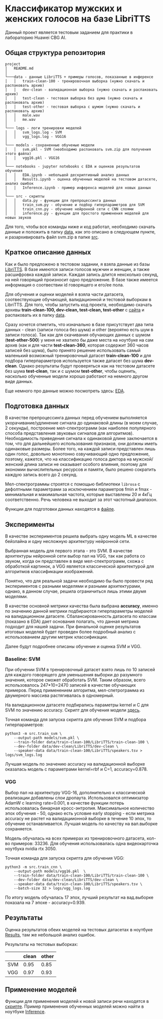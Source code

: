 # Классификатор мужских и женских голосов на базе LibriTTS

Данный проект является тестовым заданием для практики в лабораторию Huawei CBG AI.

## Общая структура репозитория

```
project
│   README.md   
│
└───data - данные LibriTTS + примеры голосов, показанные в инференсе
│   │   train-clean-100 - тренировочная выборка (нужно скачать и распаковать архив)
│   │   dev-clean - валидационная выборка (нужно скачать и распаковать архив)
│   │   test-clean - тестовая выборка без шума (нужно скачать и распаковать архив)
│   │   test-other - тестовая выборка с шумом (нужно скачать и распаковать архив)
│   │   male.wav 
│   │   me.wav
│   
└─── logs - логи тренировки моделей
│   │   svm_logs.log - SVM
│   │   vgg_logs.log - VGG16
│    
└─── models - сохраненные обученые модели
│   │   svm.pkl - SVM (необходимо распаковать svm.zip для получения этого файла)
│   │   vgg16.pkl - VGG16
│    
└─── notebooks - jupyter notebooks с EDA и оценков результатов обучения
│   │   EDA.ipynb - небольшой дескриптивный анализ данных
│   │   Results.ipynb - оценка обученных моделей на тестовом датасете, анализ ошибок
│   │   Inference.ipynb - пример инференса моделей для новых данных
│    
└─── src - скрипты
│   │   data.py - функции для препроцессинга данных
│   │   train_svm.py - обучение и подбор гиперпараметров для SVM
│   │   train_cnn.py - обучение нейронной сети с CNN слоями
│   │   inference.py - функции для простого применения моделей для новых звуков
```


Для того, чтобы все команды ниже и код работал, необходимо скачать данные и положить в папку [data](data/),
как это описано в следующем пункте, и разархивировать файл svm.zip в папке [src](src/).
## Краткое описание данных

Как и было предложено в тестовом задании, я взяла данные из базы [LibriTTS](https://research.google/tools/datasets/libri-tts/). 
В базе имеются записи голосов мужчин и женщин, а также расшифровка каждой записи. 
Каждая запись длится нексколько секунд, на ней говорящий произносит одно предложение. 
В базе также имеется информация о соотвествии id говорящего и его/ее пола.

Для обучения и оценки моделей я взяла части датасета, соотвествующие обучающей, валидационной и тестовой выборкам в LibriTTS.
Для того, чтобы запустить код проекта, необходимо скачать архивы **train-clean-100, dev-clean, test-clean, test-other**
с [сайта](https://openslr.org/60/) и распаковать их в папку [data](data/).

Сразу хочется отметить, что изначально в базе присутствует два типа данных - clean (записи голоса без шума) и 
other (вероятно есть шум в записи голоса). Так как для скачивания обучающих данных с шумом (**test-other-500**) 
у меня не хватило бы даже места на ноутбуке на сам архив (как и для части **test-clean-360**, которая содержит 360 часов записей без шума),
было принято решение использовать самый маленький возможный тренировочный датасет **train-clean-100** и для подбора гиперпараметров используется также датасет без шума **dev-clean**.
Однако результаты будут проверяться как на тестовом датасете без шума **test-clean**, так и с шумом **test-other**, 
чтобы оценить, насколько обученные модели хорошо работают на немного другом виде данных.

Еще немного про данные можно посмотреть здесь: [EDA](notebooks/EDA.ipynb).


## Подготовка данных

В качестве препроцессинга данных перед обучением выполняется 
укорачивание/удлинение сигнала до одинаковой длины (в моем случае, 2 секунды), построение мел-спектрограмм 
(как наиболее популярного способа представления звуковых сигналов для алгоритмов). 
Необходимость приведения сигнала к одинаковой длине заключается в том, что для дальнейшего использования признаков, они должны иметь одинаковые размеры.
Более того, на каждой записи представлен лишь один голос, довольно монотонно озвучивающий одно предложение,
поэтому, кажется, что на классификацию голоса диктора на мужской/женский длина записи не оказывает особого влияния, 
поэтому для экономии вычислительных ресурсов и памяти, было решено сократить каждую запись всего до 2 секунд.

Мел-спектрограммы строятся с помощью библиотеки `librosa` с дефолтными параметрами за исключением параметров
fmin и fmax - минимальная и макимальная частота, которые выставлены 20 и 4кГц соответственно. Речь человека 
не выходит за этот частотный диапазон.

Функции для подготовки данных находятся в [файле](src/data.py).

## Эксперименты

В качестве экспериментов решила выбрать одну модель ML в качестве бейзлайна и одну несложную архитектуру нейронной сети.

Выбранная модель для первого этапа - это SVM. В качестве архитектуры нейронной сети выбор пал на VGG, так как работа со звуком, когда
он представлен в виде мел-спектрограмм, схожа с обработкой картинок, а VGG является классической архитектурой для алгоритмов классификации изображений.

Понятно, что для реальной задачи необходимо бы было провести ряд экспериментов с разными моделями и разными архитектурами, 
однако, в данном случае, решила ограничиться лишь этими двумя моделями.

В качестве основной метрики качества была выбрана **accuracy**, именно по значению данной метрики подбираются 
гиперпараметры моделей на валидационном датасете. Сбалансированность датасета по классам (показано в EDA) дает основания полагать,
что данная метрика подходит для нашей задачи. При финальной оценке результатов итоговых моделей будет проведен более подробный анализ с использованием другим метрик классификации.

Далее будут подробнее описаны обучение и оценка SVM и VGG.

### Baseline: SVM

При обучении SVM в тренировочный датасет взято лишь по 10 записей для каждого говорящего для уменьшения выборки до разумного значения, 
которое сможет обработать SVM. Таким образом, всего использовалось 247*10=2470 записей в качестве обучающих примеров. 
Перед применением алгоритма, мел-спетрограмма из двумерного массива растягивалась в одномерный.

На валидационном датасете подбирались параметры kernel и C для SVM по значению accuracy. Скрипт для обучения модели [здесь](src/train_svm.py).

Точная команда для запуска скрипта для обучения SVM и подбора гиперпараметров:

```shell
python3 -m src.train_svm \
    --output-path models/svm.pkl \
    --train-folder data/train-clean-100/LibriTTS/train-clean-100 \
    --dev-folder data/dev-clean/LibriTTS/dev-clean \
    --speaker-data data/train-clean-100/LibriTTS/speakers.tsv > logs/svm_logs.log
```

Лучшая модель по значению accuracy на валидационной выборке оказалась модель с параметрами kernel=rbf и C=1, 
accuracy=0.878.


### VGG

Выбор пал на архитектуру VGG-16, дополнительно к классической реализации добавлены слои дропаута.
Использовался оптимизатор AdamW с learning rate=0.001, в качестве функции потерь использовалась бинарная кросс-энтропия.
Максимальное количество эпох обучения - 50, однако есть условие early stopping - если метрика accuracy не растет на валидациионной
выборке в течение 10 эпох, то обучение останавливается. Лучшая модель по качеству на вал.выборке сохраняется.

Модель обучалась на всех примерах из тренировочного датасета, кол-во примеров: 33236. Для обучения использовалась
одна видеокарточка ноутбука nvidia rtx 3050.

Точная команда для запуска скрипта для обучения VGG:

```shell
python3 -m src.train_cnn \
    --output-path models/vgg16.pkl  \
    --train-folder data/train-clean-100/LibriTTS/train-clean-100 \
    --dev-folder data/dev-clean/LibriTTS/dev-clean \
    --speaker-data data/train-clean-100/LibriTTS/speakers.tsv \
    --batch-size 32 > logs/vgg_logs.log
```

По итогу модель обучалась 17 эпох,
лучший результат на вад.выборке показала на 7 эпохе - accuracy=0.939.


## Результаты

Оценка результатов обеих моделей на тестовых датасетах в ноутбуке [Results](notebooks/Results.ipynb), там же небольшой анализ ошибок.

Результаты на тестовых выборках:

|     | clean | other |
|-----|-------|-------|
| SVM | 0.95  | 0.85  |
| VGG | 0.97  | 0.93  |


## Применение моделей

Функции для применения моделей к новой записи речи находятся в [скрипте](inference.py).
Пример применения обученных моделей можно найти в ноутбуке [Inference](notebooks/Inference.ipynb).


